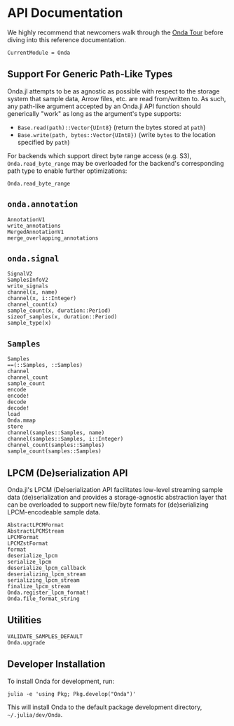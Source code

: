 # API Documentation

We highly recommend that newcomers walk through the [Onda Tour](https://github.com/beacon-biosignals/Onda.jl/blob/master/examples/tour.jl) before diving into this reference documentation.

```@meta
CurrentModule = Onda
```

## Support For Generic Path-Like Types

Onda.jl attempts to be as agnostic as possible with respect to the storage system that sample data, Arrow files, etc. are read from/written to. As such, any path-like argument accepted by an Onda.jl API function should generically "work" as long as the argument's type supports:

- `Base.read(path)::Vector{UInt8}` (return the bytes stored at `path`)
- `Base.write(path, bytes::Vector{UInt8})` (write `bytes` to the location specified by `path`)

For backends which support direct byte range access (e.g. S3), `Onda.read_byte_range` may be overloaded for the backend's corresponding path type to enable further optimizations:

```@docs
Onda.read_byte_range
```

## `onda.annotation`

```@docs
AnnotationV1
write_annotations
MergedAnnotationV1
merge_overlapping_annotations
```

## `onda.signal`

```@docs
SignalV2
SamplesInfoV2
write_signals
channel(x, name)
channel(x, i::Integer)
channel_count(x)
sample_count(x, duration::Period)
sizeof_samples(x, duration::Period)
sample_type(x)
```

## `Samples`

```@docs
Samples
==(::Samples, ::Samples)
channel
channel_count
sample_count
encode
encode!
decode
decode!
load
Onda.mmap
store
channel(samples::Samples, name)
channel(samples::Samples, i::Integer)
channel_count(samples::Samples)
sample_count(samples::Samples)
```

## LPCM (De)serialization API

Onda.jl's LPCM (De)serialization API facilitates low-level streaming sample data (de)serialization and provides a storage-agnostic abstraction layer that can be overloaded to support new file/byte formats for (de)serializing LPCM-encodeable sample data.

```@docs
AbstractLPCMFormat
AbstractLPCMStream
LPCMFormat
LPCMZstFormat
format
deserialize_lpcm
serialize_lpcm
deserialize_lpcm_callback
deserializing_lpcm_stream
serializing_lpcm_stream
finalize_lpcm_stream
Onda.register_lpcm_format!
Onda.file_format_string
```

## Utilities

```@docs
VALIDATE_SAMPLES_DEFAULT
Onda.upgrade
```

## Developer Installation

To install Onda for development, run:

```
julia -e 'using Pkg; Pkg.develop("Onda")'
```

This will install Onda to the default package development directory, `~/.julia/dev/Onda`.
